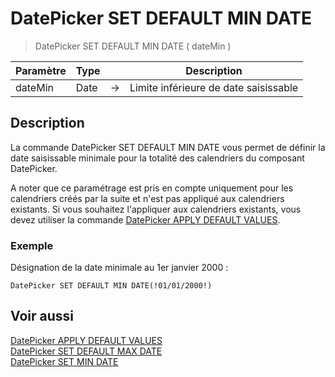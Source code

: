 # DatePicker SET DEFAULT MIN DATE

> DatePicker SET DEFAULT MIN DATE ( dateMin )

| Paramètre | Type |     | Description |
| --- | --- | --- | --- |
| dateMin | Date | → | Limite inférieure de date saisissable |

## Description

La commande DatePicker SET DEFAULT MIN DATE vous permet de définir la date saisissable minimale pour la totalité des calendriers du composant DatePicker. 

A noter que ce paramétrage est pris en compte uniquement pour les calendriers créés par la suite et n'est pas appliqué aux calendriers existants. Si vous souhaitez l'appliquer aux calendriers existants, vous devez utiliser la commande [DatePicker APPLY DEFAULT VALUES](DatePicker%20APPLY%20DEFAULT%20VALUES.md).

### Exemple  

Désignation de la date minimale au 1er janvier 2000 :

```4d
DatePicker SET DEFAULT MIN DATE(!01/01/2000!)
```

## Voir aussi

[DatePicker APPLY DEFAULT VALUES](DatePicker%20APPLY%20DEFAULT%20VALUES.fr.md)  
[DatePicker SET DEFAULT MAX DATE](DatePicker%20SET%20DEFAULT%20MAX%20DATE.fr.md)  
[DatePicker SET MIN DATE](DatePicker%20SET%20MIN%20DATE.fr.md)
